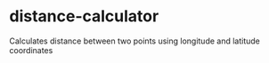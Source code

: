 # distance-calculator

Calculates distance between two points using longitude and latitude coordinates
